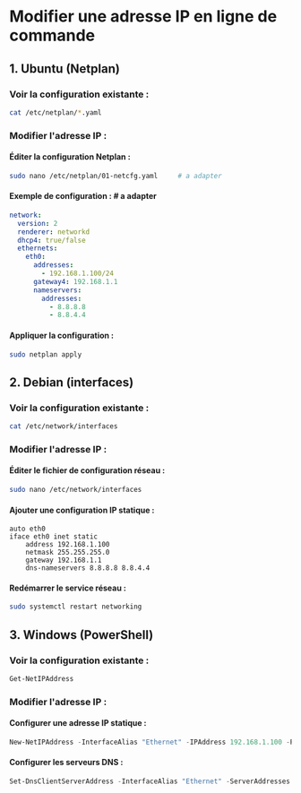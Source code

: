 # Modifier une adresse IP en ligne de commande

## 1. Ubuntu (Netplan)

### Voir la configuration existante :
```bash
cat /etc/netplan/*.yaml
```

### Modifier l'adresse IP :

#### Éditer la configuration Netplan :
```bash
sudo nano /etc/netplan/01-netcfg.yaml     # a adapter
```

#### Exemple de configuration :           # a adapter
```yaml
network:
  version: 2
  renderer: networkd
  dhcp4: true/false
  ethernets:
    eth0:
      addresses:
        - 192.168.1.100/24
      gateway4: 192.168.1.1
      nameservers:
        addresses:
          - 8.8.8.8
          - 8.8.4.4
```

#### Appliquer la configuration :
```bash
sudo netplan apply
```

## 2. Debian (interfaces)

### Voir la configuration existante :
```bash
cat /etc/network/interfaces
```

### Modifier l'adresse IP :

#### Éditer le fichier de configuration réseau :
```bash
sudo nano /etc/network/interfaces
```

#### Ajouter une configuration IP statique :
```arduino
auto eth0
iface eth0 inet static
    address 192.168.1.100
    netmask 255.255.255.0
    gateway 192.168.1.1
    dns-nameservers 8.8.8.8 8.8.4.4
```

#### Redémarrer le service réseau :
```bash
sudo systemctl restart networking
```

## 3. Windows (PowerShell)

### Voir la configuration existante :
```powershell
Get-NetIPAddress
```

### Modifier l'adresse IP :

#### Configurer une adresse IP statique :
```powershell
New-NetIPAddress -InterfaceAlias "Ethernet" -IPAddress 192.168.1.100 -PrefixLength 24 -DefaultGateway 192.168.1.1
```

#### Configurer les serveurs DNS :
```powershell
Set-DnsClientServerAddress -InterfaceAlias "Ethernet" -ServerAddresses 8.8.8.8,8.8.4.4
```